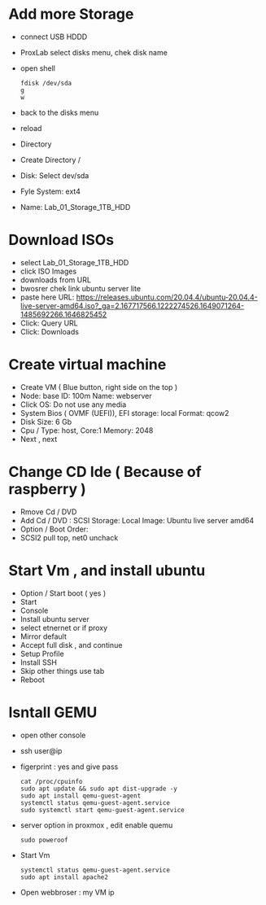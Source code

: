 # Add more Storage

- connect USB HDDD 
- ProxLab select disks menu, chek disk name
- open shell

      fdisk /dev/sda
      g
      w

- back to the disks menu
- reload
- Directory 
- Create Directory / 
- Disk: Select dev/sda
- Fyle System: ext4
- Name: Lab_01_Storage_1TB_HDD

# Download ISOs

- select Lab_01_Storage_1TB_HDD
- click ISO Images
- downloads from URL
- bwosrer chek link ubuntu server lite
- paste here URL: https://releases.ubuntu.com/20.04.4/ubuntu-20.04.4-live-server-amd64.iso?_ga=2.167717566.1222274526.1649071264-1485692266.1646825452
- Click: Query URL 
- Click: Downloads

# Create virtual machine

- Create VM ( Blue button, right side on the top )
- Node: base ID: 100m Name: webserver
- Click OS: Do not use any media
- System Bios ( OVMF (UEFI)), EFI storage: local Format: qcow2
- Disk Size: 6 Gb
- Cpu / Type: host, Core:1 Memory: 2048
- Next , next 

# Change CD Ide ( Because of raspberry )

- Rmove Cd / DVD
- Add Cd / DVD : SCSI Storage: Local Image: Ubuntu live server amd64
- Option / Boot Order: 
- SCSI2 pull top, net0 unchack

# Start Vm , and install ubuntu

- Option / Start boot ( yes )
- Start
- Console
- Install ubuntu server
- select etnernet or if proxy
- Mirror default
- Accept full disk , and continue
- Setup Profile
- Install SSH
- Skip other things use tab
- Reboot

# Isntall GEMU

- open other console
- ssh user@ip
- figerprint : yes and give pass

      cat /proc/cpuinfo
      sudo apt update && sudo apt dist-upgrade -y
      sudo apt install qemu-guest-agent
      systemctl status qemu-guest-agent.service
      sudo systemctl start qemu-guest-agent.service
- server option in proxmox , edit enable quemu
  
      sudo poweroof

- Start Vm 

      systemctl status qemu-guest-agent.service
      sudo apt install apache2 

- Open webbroser : my VM ip





